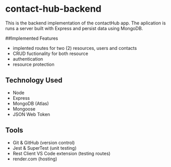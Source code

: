 # contact-hub-backend

This is the backend implementation of the contactHub app. The aplication is runs a server built with Express and persist data using MongoDB.

##Implemented Features

- implented routes for two (2) resources, users and contacts
- CRUD fuctionality for both resource
- authentication
- resource protection

## Technology Used

- Node
- Express
- MongoDB (Atlas)
- Mongoose
- JSON Web Token

## Tools

- Git & GitHub (version control)
- Jest & SuperTest (unit testing)
- Rest Client VS Code extension (testing routes)
- render.com (hosting)
